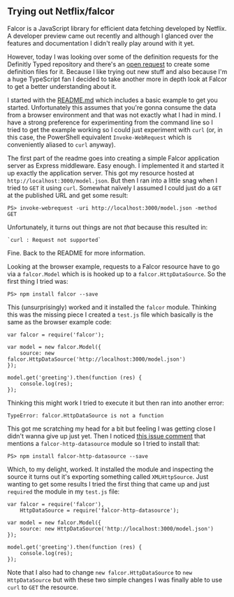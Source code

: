 ## Trying out Netflix/falcor
Falcor is a JavaScript library for efficient data fetching developed by 
Netflix. A developer preview came out recently and although I glanced over the
features and documentation I didn't really play around with it yet.

However, today I was looking over some of the definition requests for the
Definitly Typed repository and there's an [open request](https://github.com/borisyankov/DefinitelyTyped/issues/5412)
to create some definition files for it. Because I like trying out new stuff and
also because I'm a huge TypeScript fan I decided to take another more in depth
look at Falcor to get a better understanding about it.

I started with the [README.md](https://github.com/Netflix/falcor) which
includes a basic example to get you started. Unfortunately this assumes that
you're gonna consume the data from a browser environment and that was not
exactly what I had in mind. I have a strong preference for experimenting from
the command line so I tried to get the example working so I could just
experiment with `curl` (or, in this case, the PowerShell equivalent 
`Invoke-WebRequest` which is conveniently aliased to `curl` anyway).

The first part of the readme goes into creating a simple Falcor application
server as Express middleware. Easy enough. I implemented it and started it up
exactly the application server. This got my resource hosted at 
`http://localhost:3000/model.json`. But then I ran into a little snag when I 
tried to `GET` it using `curl`. Somewhat naïvely I assumed I could just do a 
`GET` at the published URL and get some result:

	PS> invoke-webrequest -uri http://localhost:3000/model.json -method GET
	
Unfortunately, it turns out things are not *that* because this resulted in: 
	
	`curl : Request not supported` 
	
Fine. Back to the README for more information.

Looking at the browser example, requests to a Falcor resource have to go via a 
`falcor.Model` which is is hooked up to a `falcor.HttpDataSource`. So the first
thing I tried was:

	PS> npm install falcor --save
	
This (unsurprisingly) worked and it installed the `falcor` module. Thinking
this was the missing piece I created a `test.js` file which basically is the
same as the browser example code:

	var falcor = require('falcor');
	
	var model = new falcor.Model({
		source: new falcor.HttpDataSource('http://localhost:3000/model.json')
	});
	
	model.get('greeting').then(function (res) {
		console.log(res);
	});
	
Thinking this might work I tried to execute it but then ran into another error:

	TypeError: falcor.HttpDataSource is not a function
	
This got me scratching my head for a bit but feeling I was getting close I
didn't wanna give up just yet. Then I noticed [this issue comment](https://github.com/Netflix/falcor/issues/512#issuecomment-137532297)
that mentions a `falcor-http-datasource` module so I tried to install that:

	PS> npm install falcor-http-datasource --save
	
Which, to my delight, worked. It installed the module and inspecting the source
it turns out it's exporting something called `XMLHttpSource`. Just wanting to
get some results I tried the first thing that came up and just `required` the 
module in my `test.js` file:

	var falcor = require('falcor'),
		HttpDataSource = require('falcor-http-datasource');
		
	var model = new falcor.Model({
		source: new HttpDataSource('http://localhost:3000/model.json')
	});
	
	model.get('greeting').then(function (res) {
		console.log(res);
	});
	
Note that I also had to change `new falcor.HttpDataSource` to 
`new HttpDataSource` but with these two simple changes I was finally able to
use `curl` to `GET` the resource.